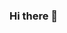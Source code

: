 ### Hi there 👋

<!--
**Immanuel-C/Immanuel-C** is a ✨ _special_ ✨ repository because its `README.md` (this file) appears on your GitHub profile.


- 🔭 I’m currently working on my game engine with Vulkan and DirectX 12. I'll provide images once I actually get something to render 😅.

- 🌱 I’m currently learning two graphics api's Vulkan and Direct3D 12 

